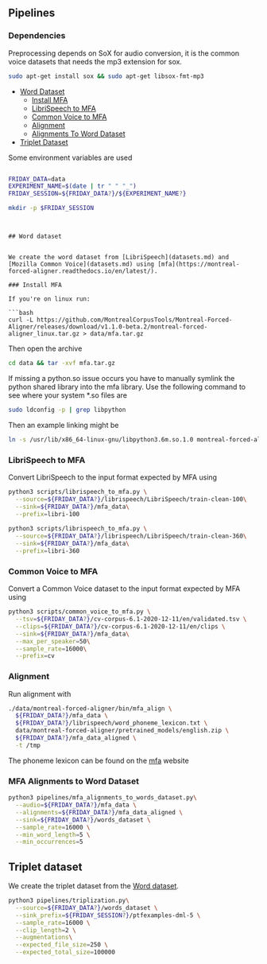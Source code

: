 ## Pipelines

### Dependencies

Preprocessing depends on SoX for audio conversion, it is the common voice datasets that needs the mp3 extension for sox.

```bash
sudo apt-get install sox && sudo apt-get libsox-fmt-mp3
```

- [Word Dataset](#word-dataset)
  - [Install MFA](#install-mfa)
  - [LibriSpeech to MFA](#librispeech-to-mfa)
  - [Common Voice to MFA](#common-voice-to-mfa)
  - [Alignment](#alignment)
  - [Alignments To Word Dataset](#alignments-to-word-dataset)
- [Triplet Dataset](#triplet-dataset)

Some environment variables are used

```bash 

FRIDAY_DATA=data
EXPERIMENT_NAME=$(date | tr " " "_")
FRIDAY_SESSION=${FRIDAY_DATA?}/${EXPERIMENT_NAME?}

mkdir -p $FRIDAY_SESSION
```
```


## Word dataset


We create the word dataset from [LibriSpeech](datasets.md) and [Mozilla Common Voice](datasets.md) using [mfa](https://montreal-forced-aligner.readthedocs.io/en/latest/).

### Install MFA

If you're on linux run:

```bash
curl -L https://github.com/MontrealCorpusTools/Montreal-Forced-Aligner/releases/download/v1.1.0-beta.2/montreal-forced-aligner_linux.tar.gz > data/mfa.tar.gz
```

Then open the archive

```bash
cd data && tar -xvf mfa.tar.gz
```

If missing a python.so issue occurs you have to manually symlink the python shared library into the mfa library. Use 
the following command to see where your system *.so files are

```bash
sudo ldconfig -p | grep libpython
```

Then an example linking might be

```bash
ln -s /usr/lib/x86_64-linux-gnu/libpython3.6m.so.1.0 montreal-forced-aligner/lib/libpython3.6m.so
```


### LibriSpeech to MFA

Convert LibriSpeech to the input format expected by MFA using

```bash
python3 scripts/librispeech_to_mfa.py \
  --source=${FRIDAY_DATA?}/librispeech/LibriSpeech/train-clean-100\
  --sink=${FRIDAY_DATA?}/mfa_data\
  --prefix=libri-100
  
python3 scripts/librispeech_to_mfa.py \
  --source=${FRIDAY_DATA?}/librispeech/LibriSpeech/train-clean-360\
  --sink=${FRIDAY_DATA?}/mfa_data\
  --prefix=libri-360
```

### Common Voice to MFA

Convert a Common Voice dataset to the input format expected by MFA using

```bash
python3 scripts/common_voice_to_mfa.py \
  --tsv=${FRIDAY_DATA?}/cv-corpus-6.1-2020-12-11/en/validated.tsv \
  --clips=${FRIDAY_DATA?}/cv-corpus-6.1-2020-12-11/en/clips \
  --sink=${FRIDAY_DATA?}/mfa_data\
  --max_per_speaker=50\
  --sample_rate=16000\
  --prefix=cv
```

### Alignment

Run alignment with

```bash
./data/montreal-forced-aligner/bin/mfa_align \
  ${FRIDAY_DATA?}/mfa_data \
  ${FRIDAY_DATA?}/librispeech/word_phoneme_lexicon.txt \
  data/montreal-forced-aligner/pretrained_models/english.zip \
  ${FRIDAY_DATA?}/mfa_data_aligned \
  -t /tmp
```

The phoneme lexicon can be found on the [mfa](https://montreal-forced-aligner.readthedocs.io/en/latest/) website


### MFA Alignments to Word Dataset

```bash
python3 pipelines/mfa_alignments_to_words_dataset.py\
  --audio=${FRIDAY_DATA?}/mfa_data \
  --alignments=${FRIDAY_DATA?}/mfa_data_aligned \
  --sink=${FRIDAY_DATA?}/words_dataset \
  --sample_rate=16000 \
  --min_word_length=5 \
  --min_occurrences=5 
```



## Triplet dataset

We create the triplet dataset from the [Word dataset](#word-dataset).


```bash
python3 pipelines/triplization.py\
  --source=${FRIDAY_DATA?}/words_dataset \
  --sink_prefix=${FRIDAY_SESSION?}/ptfexamples-dml-5 \
  --sample_rate=16000 \
  --clip_length=2 \
  --augmentations\
  --expected_file_size=250 \
  --expected_total_size=100000
  
```




